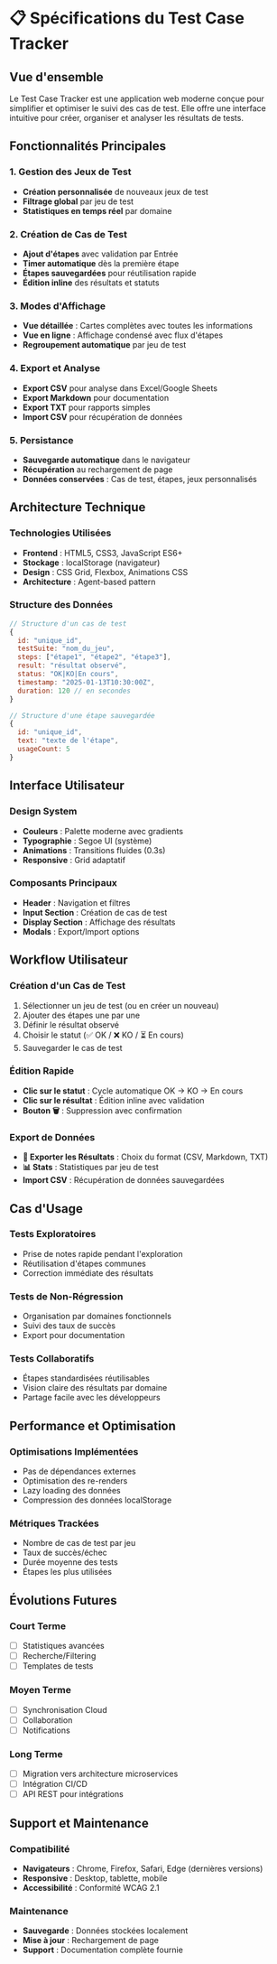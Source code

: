 # 📋 Spécifications du Test Case Tracker

## Vue d'ensemble

Le Test Case Tracker est une application web moderne conçue pour simplifier et optimiser le suivi des cas de test. Elle offre une interface intuitive pour créer, organiser et analyser les résultats de tests.

## Fonctionnalités Principales

### 1. Gestion des Jeux de Test
- **Création personnalisée** de nouveaux jeux de test
- **Filtrage global** par jeu de test
- **Statistiques en temps réel** par domaine

### 2. Création de Cas de Test
- **Ajout d'étapes** avec validation par Entrée
- **Timer automatique** dès la première étape
- **Étapes sauvegardées** pour réutilisation rapide
- **Édition inline** des résultats et statuts

### 3. Modes d'Affichage
- **Vue détaillée** : Cartes complètes avec toutes les informations
- **Vue en ligne** : Affichage condensé avec flux d'étapes
- **Regroupement automatique** par jeu de test

### 4. Export et Analyse
- **Export CSV** pour analyse dans Excel/Google Sheets
- **Export Markdown** pour documentation
- **Export TXT** pour rapports simples
- **Import CSV** pour récupération de données

### 5. Persistance
- **Sauvegarde automatique** dans le navigateur
- **Récupération** au rechargement de page
- **Données conservées** : Cas de test, étapes, jeux personnalisés

## Architecture Technique

### Technologies Utilisées
- **Frontend** : HTML5, CSS3, JavaScript ES6+
- **Stockage** : localStorage (navigateur)
- **Design** : CSS Grid, Flexbox, Animations CSS
- **Architecture** : Agent-based pattern

### Structure des Données
```javascript
// Structure d'un cas de test
{
  id: "unique_id",
  testSuite: "nom_du_jeu",
  steps: ["étape1", "étape2", "étape3"],
  result: "résultat observé",
  status: "OK|KO|En cours",
  timestamp: "2025-01-13T10:30:00Z",
  duration: 120 // en secondes
}

// Structure d'une étape sauvegardée
{
  id: "unique_id",
  text: "texte de l'étape",
  usageCount: 5
}
```

## Interface Utilisateur

### Design System
- **Couleurs** : Palette moderne avec gradients
- **Typographie** : Segoe UI (système)
- **Animations** : Transitions fluides (0.3s)
- **Responsive** : Grid adaptatif

### Composants Principaux
- **Header** : Navigation et filtres
- **Input Section** : Création de cas de test
- **Display Section** : Affichage des résultats
- **Modals** : Export/Import options

## Workflow Utilisateur

### Création d'un Cas de Test
1. Sélectionner un jeu de test (ou en créer un nouveau)
2. Ajouter des étapes une par une
3. Définir le résultat observé
4. Choisir le statut (✅ OK / ❌ KO / ⏳ En cours)
5. Sauvegarder le cas de test

### Édition Rapide
- **Clic sur le statut** : Cycle automatique OK → KO → En cours
- **Clic sur le résultat** : Édition inline avec validation
- **Bouton 🗑️** : Suppression avec confirmation

### Export de Données
- **📄 Exporter les Résultats** : Choix du format (CSV, Markdown, TXT)
- **📊 Stats** : Statistiques par jeu de test
- **Import CSV** : Récupération de données sauvegardées

## Cas d'Usage

### Tests Exploratoires
- Prise de notes rapide pendant l'exploration
- Réutilisation d'étapes communes
- Correction immédiate des résultats

### Tests de Non-Régression
- Organisation par domaines fonctionnels
- Suivi des taux de succès
- Export pour documentation

### Tests Collaboratifs
- Étapes standardisées réutilisables
- Vision claire des résultats par domaine
- Partage facile avec les développeurs

## Performance et Optimisation

### Optimisations Implémentées
- Pas de dépendances externes
- Optimisation des re-renders
- Lazy loading des données
- Compression des données localStorage

### Métriques Trackées
- Nombre de cas de test par jeu
- Taux de succès/échec
- Durée moyenne des tests
- Étapes les plus utilisées

## Évolutions Futures

### Court Terme
- [ ] Statistiques avancées
- [ ] Recherche/Filtering
- [ ] Templates de tests

### Moyen Terme
- [ ] Synchronisation Cloud
- [ ] Collaboration
- [ ] Notifications

### Long Terme
- [ ] Migration vers architecture microservices
- [ ] Intégration CI/CD
- [ ] API REST pour intégrations

## Support et Maintenance

### Compatibilité
- **Navigateurs** : Chrome, Firefox, Safari, Edge (dernières versions)
- **Responsive** : Desktop, tablette, mobile
- **Accessibilité** : Conformité WCAG 2.1

### Maintenance
- **Sauvegarde** : Données stockées localement
- **Mise à jour** : Rechargement de page
- **Support** : Documentation complète fournie
